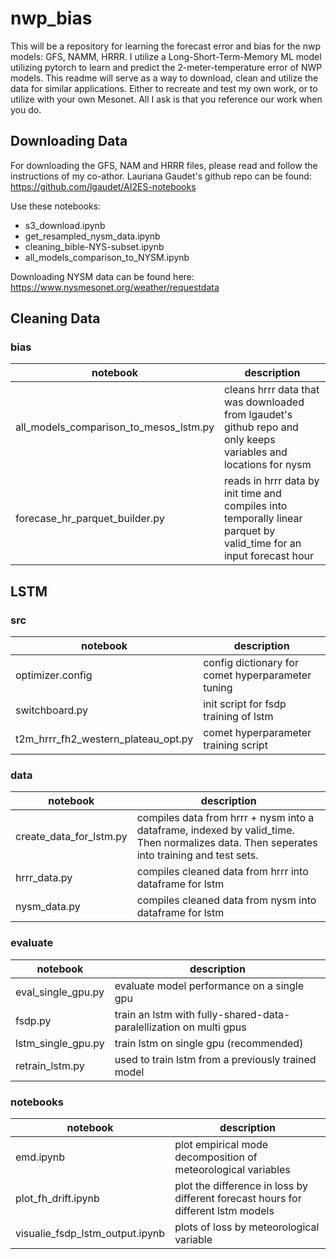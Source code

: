 # nwp_bias
This will be a repository for learning the forecast error and bias for the nwp models: GFS, NAMM, HRRR.
I utilize a Long-Short-Term-Memory ML model utilizing pytorch to learn and predict the 2-meter-temperature error of NWP models. This readme will serve as a way to download, clean and utilize the data for similar applications. Either to recreate and test my own work, or to utilize with your own Mesonet. All I ask is that you reference our work when you do. 

## Downloading Data
For downloading the GFS, NAM and HRRR files, please read and follow the instructions of my co-athor. Lauriana Gaudet's github repo can be found: https://github.com/lgaudet/AI2ES-notebooks

Use these notebooks:
- s3_download.ipynb
- get_resampled_nysm_data.ipynb
- cleaning_bible-NYS-subset.ipynb
- all_models_comparison_to_NYSM.ipynb

Downloading NYSM data can be found here: https://www.nysmesonet.org/weather/requestdata

## Cleaning Data 
### bias 
| notebook | description |
|-----------|------------|
|all_models_comparison_to_mesos_lstm.py| cleans hrrr data that was downloaded from lgaudet's github repo and only keeps variables and locations for nysm|
|forecase_hr_parquet_builder.py| reads in hrrr data by init time and compiles into temporally linear parquet by valid_time for an input forecast hour |

 ## LSTM
 ### src
| notebook | description |
|-----------|------------|
|optimizer.config| config dictionary for comet hyperparameter tuning|
|switchboard.py| init script for fsdp training of lstm|
|t2m_hrrr_fh2_western_plateau_opt.py| comet hyperparameter training script|

 ### data
| notebook | description |
|-----------|------------|
|create_data_for_lstm.py| compiles data from hrrr + nysm into a dataframe, indexed by valid_time. Then normalizes data. Then seperates into training and test sets. |
|hrrr_data.py| compiles cleaned data from hrrr into dataframe for lstm |
|nysm_data.py|compiles cleaned data from nysm into dataframe for lstm |

### evaluate
| notebook | description |
|-----------|------------|
|eval_single_gpu.py|evaluate model performance on a single gpu|
|fsdp.py|train an lstm with fully-shared-data-paralellization on multi gpus|
|lstm_single_gpu.py|train lstm on single gpu (recommended)|
|retrain_lstm.py|used to train lstm from a previously trained model|

### notebooks
| notebook | description |
|-----------|------------|
| emd.ipynb | plot empirical mode decomposition of meteorological variables|
| plot_fh_drift.ipynb | plot the difference in loss by different forecast hours for different lstm models | 
| visualie_fsdp_lstm_output.ipynb | plots of loss by meteorological variable |

